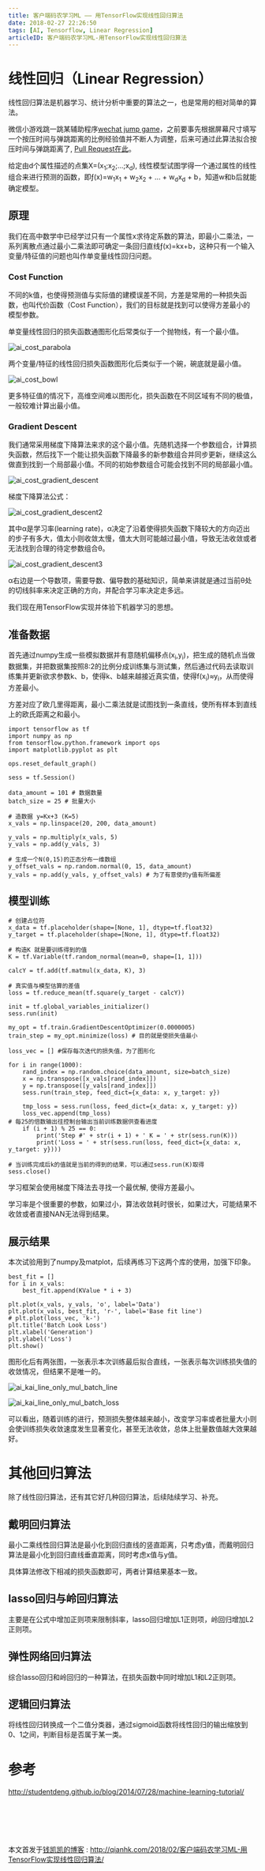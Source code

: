 ```yaml
---
title: 客户端码农学习ML —— 用TensorFlow实现线性回归算法
date: 2018-02-27 22:26:50
tags: [AI, Tensorflow, Linear Regression]
articleID: 客户端码农学习ML-用TensorFlow实现线性回归算法
---
```


# 线性回归（Linear Regression）

线性回归算法是机器学习、统计分析中重要的算法之一，也是常用的相对简单的算法。

微信小游戏跳一跳某辅助程序[wechat jump game](https://github.com/wangshub/wechat_jump_game)，之前要事先根据屏幕尺寸填写一个按压时间与弹跳距离的比例经验值并不断人为调整，后来可通过此算法拟合按压时间与弹跳距离了, [Pull Request在此](https://github.com/wangshub/wechat_jump_game/pull/825)。

给定由d个属性描述的点集X=(x<sub>1</sub>;x<sub>2</sub>;...;x<sub>d</sub>), 线性模型试图学得一个通过属性的线性组合来进行预测的函数，即&fnof;(x)=w<sub>1</sub>x<sub>1</sub> + w<sub>2</sub>x<sub>2</sub> + ... + w<sub>d</sub>x<sub>d</sub> + b，知道w和b后就能确定模型。

<!-- more -->

## 原理

我们在高中数学中已经学过只有一个属性x求待定系数的算法，即最小二乘法，一系列离散点通过最小二乘法即可确定一条回归直线&fnof;(x)=kx+b，这种只有一个输入变量/特征值的问题也叫作单变量线性回归问题。

### Cost Function
不同的k值，也使得预测值与实际值的建模误差不同，方差是常用的一种损失函数，也叫代价函数（Cost Function），我们的目标就是找到可以使得方差最小的模型参数。

单变量线性回归的损失函数通图形化后常类似于一个抛物线，有一个最小值。

![ai_cost_parabola](/images/ai_cost_parabola.jpg)

两个变量/特征的线性回归损失函数图形化后类似于一个碗，碗底就是最小值。

![ai_cost_bowl](/images/ai_cost_bowl.jpg)

更多特征值的情况下，高维空间难以图形化，损失函数在不同区域有不同的极值，一般较难计算出最小值。

### Gradient Descent

我们通常采用梯度下降算法来求的这个最小值。先随机选择一个参数组合，计算损失函数，然后找下一个能让损失函数下降最多的新参数组合并同步更新，继续这么做直到找到一个局部最小值。不同的初始参数组合可能会找到不同的局部最小值。

![ai_cost_gradient_descent](/images/ai_cost_gradient_descent1.jpg)

梯度下降算法公式：

![ai_cost_gradient_descent2](/images/ai_cost_gradient_descent2.png)

其中α是学习率(learning rate)，α决定了沿着使得损失函数下降较大的方向迈出的步子有多大，值太小则收敛太慢，值太大则可能越过最小值，导致无法收敛或者无法找到合理的待定参数组合θ。

![ai_cost_gradient_descent3](/images/ai_cost_gradient_descent3.jpg)

α右边是一个导数项，需要导数、偏导数的基础知识，简单来讲就是通过当前θ处的切线斜率来决定正确的方向，并配合学习率决定走多远。

我们现在用TensorFlow实现并体验下机器学习的思想。

## 准备数据

首先通过numpy生成一些模拟数据并有意随机偏移点(x<sub>i</sub>,y<sub>i</sub>)，把生成的随机点当做数据集，并把数据集按照8:2的比例分成训练集与测试集，然后通过代码去读取训练集并更新欲求参数k、b，使得k、b越来越接近真实值，使得f(x<sub>i</sub>)≈y<sub>i</sub>，从而使得方差最小。

方差对应了欧几里得距离，最小二乘法就是试图找到一条直线，使所有样本到直线上的欧氏距离之和最小。


```
import tensorflow as tf
import numpy as np
from tensorflow.python.framework import ops
import matplotlib.pyplot as plt

ops.reset_default_graph()

sess = tf.Session()

data_amount = 101 # 数据数量
batch_size = 25 # 批量大小

# 造数据 y=Kx+3 (K=5)
x_vals = np.linspace(20, 200, data_amount)

y_vals = np.multiply(x_vals, 5)
y_vals = np.add(y_vals, 3)

# 生成一个N(0,15)的正态分布一维数组
y_offset_vals = np.random.normal(0, 15, data_amount)
y_vals = np.add(y_vals, y_offset_vals) # 为了有意使的y值有所偏差

```

## 模型训练

```
# 创建占位符
x_data = tf.placeholder(shape=[None, 1], dtype=tf.float32)
y_target = tf.placeholder(shape=[None, 1], dtype=tf.float32)

# 构造K 就是要训练得到的值
K = tf.Variable(tf.random_normal(mean=0, shape=[1, 1]))

calcY = tf.add(tf.matmul(x_data, K), 3)

# 真实值与模型估算的差值
loss = tf.reduce_mean(tf.square(y_target - calcY))

init = tf.global_variables_initializer()
sess.run(init)

my_opt = tf.train.GradientDescentOptimizer(0.0000005)
train_step = my_opt.minimize(loss) # 目的就是使损失值最小

loss_vec = [] #保存每次迭代的损失值，为了图形化

for i in range(1000):
    rand_index = np.random.choice(data_amount, size=batch_size)
    x = np.transpose([x_vals[rand_index]])
    y = np.transpose([y_vals[rand_index]])
    sess.run(train_step, feed_dict={x_data: x, y_target: y})

    tmp_loss = sess.run(loss, feed_dict={x_data: x, y_target: y})
    loss_vec.append(tmp_loss)
# 每25的倍数输出往控制台输出当前训练数据供查看进度
    if (i + 1) % 25 == 0:
        print('Step #' + str(i + 1) + ' K = ' + str(sess.run(K)))
        print('Loss = ' + str(sess.run(loss, feed_dict={x_data: x, y_target: y})))

# 当训练完成后k的值就是当前的得到的结果，可以通过sess.run(K)取得
sess.close()

```

学习框架会使用梯度下降法去寻找一个最优解, 使得方差最小。

学习率是个很重要的参数，如果过小，算法收敛耗时很长，如果过大，可能结果不收敛或者直接NAN无法得到结果。

## 展示结果

本次试验用到了numpy及matplot，后续再练习下这两个库的使用，加强下印象。

```
best_fit = []
for i in x_vals:
    best_fit.append(KValue * i + 3)

plt.plot(x_vals, y_vals, 'o', label='Data')
plt.plot(x_vals, best_fit, 'r-', label='Base fit line')
# plt.plot(loss_vec, 'k-')
plt.title('Batch Look Loss')
plt.xlabel('Generation')
plt.ylabel('Loss')
plt.show()

```

图形化后有两张图，一张表示本次训练最后拟合直线，一张表示每次训练损失值的收敛情况，但结果不是唯一的。

![ai_kai_line_only_mul_batch_line](/images/ai_kai_line_only_mul_batch_line.png)

![ai_kai_line_only_mul_batch_loss](/images/ai_kai_line_only_mul_batch_loss.png)

可以看出，随着训练的进行，预测损失整体越来越小，改变学习率或者批量大小则会使训练损失收敛速度发生显著变化，甚至无法收敛，总体上批量数值越大效果越好。

# 其他回归算法

除了线性回归算法，还有其它好几种回归算法，后续陆续学习、补充。

## 戴明回归算法

最小二乘线性回归算法是最小化到回归直线的竖直距离，只考虑y值，而戴明回归算法是最小化到回归直线垂直距离，同时考虑x值与y值。

具体算法修改下相减的损失函数即可，两者计算结果基本一致。

## lasso回归与岭回归算法

主要是在公式中增加正则项来限制斜率，lasso回归增加L1正则项，岭回归增加L2正则项。

## 弹性网络回归算法

综合lasso回归和岭回归的一种算法，在损失函数中同时增加L1和L2正则项。

## 逻辑回归算法

将线性回归转换成一个二值分类器，通过sigmoid函数将线性回归的输出缩放到0、1之间，判断目标是否属于某一类。


# 参考

http://studentdeng.github.io/blog/2014/07/28/machine-learning-tutorial/

# 　

本文首发于[钱凯凯的博客](http://qianhk.com) : http://qianhk.com/2018/02/客户端码农学习ML-用TensorFlow实现线性回归算法/

